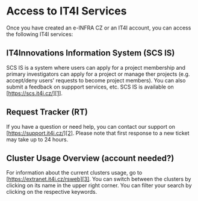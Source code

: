 # Access to IT4I Services

Once you have created an e-INFRA CZ or an IT4I account, you can access the following IT4I services:

## IT4Innovations Information System (SCS IS)

SCS IS is a system where users can apply for a project membership and primary investigators can apply for a project or manage ther projects (e.g. accept/deny users' requests to become project members). You can also submit a feedback on suppport services, etc. SCS IS is available on [https://scs.it4i.cz/][1]. 

## Request Tracker (RT)

If you have a question or need help, you can contact our support on [https://support.it4i.cz/][2].
Please note that first response to a new ticket may take up to 24 hours.

## Cluster Usage Overview (account needed?)

For information about the current clusters usage, go to [https://extranet.it4i.cz/rsweb][3]. You can switch between the clusters by clicking on its name in the upper right corner. You can filter your search by clicking on the respective keywords.

[1]: https://scs.it4i.cz/
[2]: https://support.it4i.cz/
[3]: https://extranet.it4i.cz/rsweb
